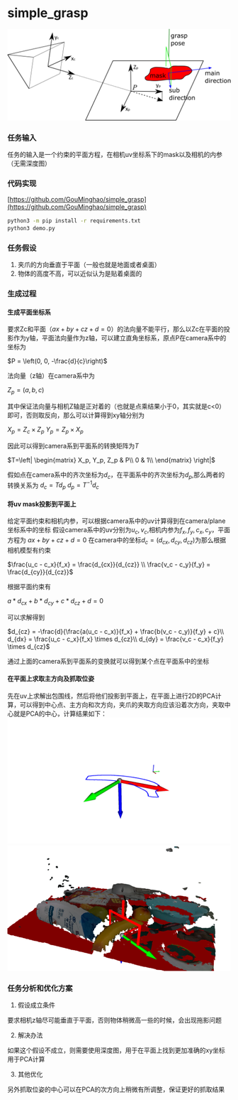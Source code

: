# simple_grasp
![坐标系与抓取.png](figures/overview.png)

### 任务输入
任务的输入是一个约束的平面方程，在相机uv坐标系下的mask以及相机的内参（无需深度图）
### 代码实现
[https://github.com/GouMinghao/simple_grasp](https://github.com/GouMinghao/simple_grasp)
```bash
python3 -m pip install -r requirements.txt
python3 demo.py
```
### 任务假设

1. 夹爪的方向垂直于平面（一般也就是地面或者桌面）
2. 物体的高度不高，可以近似认为是贴着桌面的
### 生成过程
#### 生成平面坐标系
要求Zc和平面（$ax + by + cz + d = 0$）的法向量不能平行，那么以Zc在平面的投影作为y轴，平面法向量作为z轴，可以建立直角坐标系，原点P在camera系中的坐标为

$P = \left(0, 0, -\frac{d}{c}\right)$

法向量（z轴）在camera系中为

$Z_p=(a, b, c)$

其中保证法向量与相机Z轴是正对着的（也就是点乘结果小于0，其实就是c<0）即可，否则取反向，那么可以计算得到xy轴分别为

$X_p=Z_c \times Z_p$
$Y_p = Z_p \times X_p$

因此可以得到camera系到平面系的转换矩阵为$T$

$T=\left| \begin{matrix}
X_p, Y_p, Z_p & P\\
0 & 1\\
\end{matrix} \right|$

假如点在camera系中的齐次坐标为$d_c$，在平面系中的齐次坐标为$d_p$,那么两者的转换关系为
$d_c=Td_p$
$d_p=T^{-1}d_c$

#### 将uv mask投影到平面上
给定平面约束和相机内参，可以根据camera系中的uv计算得到在camera/plane坐标系中的坐标
假设camera系中的uv分别为$u_c, v_c$,相机内参为$f_x, f_y, c_x, c_y$，平面方程为 $ax + by + cz + d = 0$
在camera中的坐标$d_c=\left(d_{cx}, d_{cy}, d_{cz}\right)$为那么根据相机模型有约束

$\frac{u_c - c_x}{f_x} = \frac{d_{cx}}{d_{cz}} \\
\frac{v_c - c_y}{f_y} = \frac{d_{cy}}{d_{cz}}$

根据平面约束有

$a*d_{cx} + b*d_{cy} + c * d_{cz} + d = 0$

可以求解得到

$d_{cz} = -\frac{d}{\frac{a(u_c - c_x)}{f_x} + \frac{b(v_c - c_y)}{f_y} + c}\\
d_{dx} = \frac{u_c - c_x}{f_x} \times d_{cz}\\
d_{dy} = \frac{v_c - c_x}{f_y} \times d_{cz}$

通过上面的camera系到平面系的变换就可以得到某个点在平面系中的坐标
#### 在平面上求取主方向及抓取位姿
先在uv上求解出包围线，然后将他们投影到平面上，在平面上进行2D的PCA计算，可以得到中心点、主方向和次方向，夹爪的夹取方向应该沿着次方向，夹取中心就是PCA的中心，计算结果如下：
![ScreenCapture_2023-12-31-10-09-37.png](figures/s1.png)![ScreenCapture_2023-12-31-10-09-53.png](figures/s2.png)
### 任务分析和优化方案

1. 假设成立条件

要求相机z轴尽可能垂直于平面，否则物体稍微高一些的时候，会出现拖影问题

2. 解决办法

如果这个假设不成立，则需要使用深度图，用于在平面上找到更加准确的xy坐标用于PCA计算

3. 其他优化

另外抓取位姿的中心可以在PCA的次方向上稍微有所调整，保证更好的抓取结果
